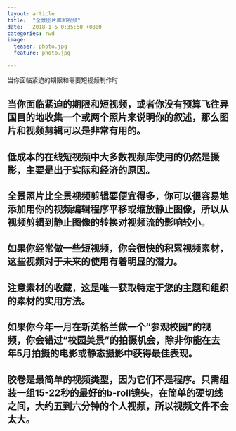 ```yaml
---
layout: article
title:  "全景图片库和视频"
date:   2018-1-5 0:35:50 +0800
categories: rwd
image:
  teaser: photo.jpg
  feature: photo.jpg 

---
```

当你面临紧迫的期限和需要短视频制作时

## 当你面临紧迫的期限和短视频，或者你没有预算飞往异国目的地收集一个或两个照片来说明你的叙述，那么图片和视频剪辑可以是非常有用的。

## 低成本的在线短视频中大多数视频库使用的仍然是摄影，主要是出于实际和经济的原因。

## 全景照片比全景视频剪辑要便宜得多，你可以很容易地添加用你的视频编辑程序平移或缩放静止图像，所以从视频剪辑到静止图像的转换对视频流的影响较小。

## 如果你经常做一些短视频，你会很快的积累视频素材，这些视频对于未来的使用有着明显的潜力。

## 注意素材的收藏，这是唯一获取特定于您的主题和组织的素材的实用方法。

## 如果你今年一月在新英格兰做一个“参观校园”的视频，你会错过“校园美景”的拍摄机会，除非你能在去年5月拍摄的电影或静态摄影中获得最佳表现。

## 胶卷是最简单的视频类型，因为它们不是程序。只需组装一组15-22秒的最好的b-roll镜头，在简单的硬切线之间，大约五到六分钟的个人视频，所以视频文件不会太大。